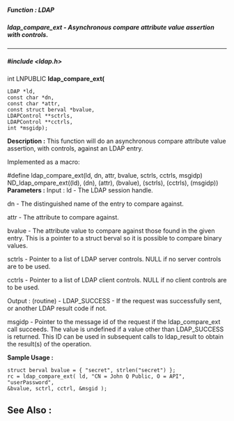 ##### Function : LDAP
##### ldap_compare_ext - Asynchronous compare attribute value assertion with controls.
---
##### #include <ldap.h>
int LNPUBLIC **ldap_compare_ext(**

	LDAP *ld,
	const char *dn,
	const char *attr,
	const struct berval *bvalue,
	LDAPControl **sctrls,
	LDAPControl **cctrls,
	int *msgidp);
**Description :**
This function will do an asynchronous compare attribute value assertion, with 
controls, against an LDAP entry.

Implemented as a macro:

#define ldap_compare_ext(ld, dn, attr, bvalue, sctrls, cctrls, msgidp)\
          ND_ldap_ompare_ext((ld), (dn), (attr), (bvalue), (sctrls), (cctrls), 
(msgidp))
**Parameters :**
Input :
ld  -  The LDAP session handle.

dn  -  The distinguished name of the entry to compare against.

attr  -  The attribute to compare against.

bvalue  -  The attribute value to compare against those found in the given entry. This is a pointer to a struct berval so it is possible to compare binary values.

sctrls  -  Pointer to a list of LDAP server controls.  NULL if no server controls are to be used.

cctrls  -  Pointer to a list of LDAP client controls.  NULL if no client controls are to be used.

Output :
(routine)  -  LDAP_SUCCESS  - If the request was successfully sent, or another LDAP result code if not.


msgidp  -  Pointer to the message id of the request if the ldap_compare_ext call succeeds. The value is undefined if a value other than LDAP_SUCCESS is returned.   This ID can be used in subsequent calls to ldap_result to obtain the result(s) of the operation.

**Sample Usage :**
```
struct berval bvalue = { "secret", strlen("secret") };
rc = ldap_compare_ext( ld, "CN = John Q Public, O = API", "userPassword", 
&bvalue, sctrl, cctrl, &msgid );
```
**See Also :**
[](D:/md_files/.md)
---

